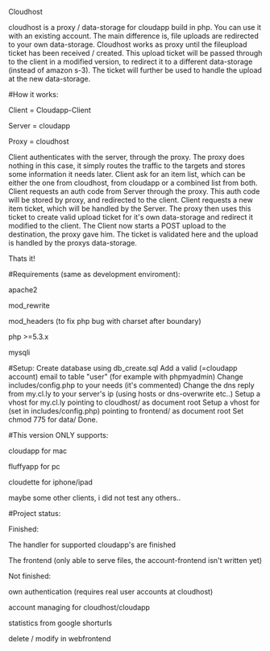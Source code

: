 Cloudhost

cloudhost is a proxy / data-storage for cloudapp build in php. You can use it with an existing account. The main difference is, file uploads are redirected to your own data-storage.
Cloudhost works as proxy until the fileupload ticket has been received / created. This upload ticket will be passed through to the client in a modified version, to redirect it to a different data-storage (instead of amazon s-3). The ticket will further be used to handle the upload at the new data-storage.

#How it works: 

  Client = Cloudapp-Client 
  
  Server = cloudapp 
  
  Proxy = cloudhost

Client authenticates with the server, through the proxy. The proxy does nothing in this case, it simply routes the traffic to the targets and stores some information it needs later.
Client ask for an item list, which can be either the one from cloudhost, from cloudapp or a combined list from both.
Client requests an auth code from Server through the proxy. This auth code will be stored by proxy, and redirected to the client.
Client requests a new item ticket, which will be handled by the Server. The proxy then uses this ticket to create valid upload ticket for it's own data-storage and redirect it modified to the client.
The Client now starts a POST upload to the destination, the proxy gave him. The ticket is validated here and the upload is handled by the proxys data-storage.

Thats it!

#Requirements (same as development enviroment):

apache2

  mod_rewrite
  
  mod_headers (to fix php bug with charset after boundary)
  
php >=5.3.x

mysqli

#Setup:
Create database using db_create.sql
Add a valid (=cloudapp account) email to table "user" (for example with phpmyadmin)
Change includes/config.php to your needs (it's commented)
Change the dns reply from my.cl.ly to your server's ip (using hosts or dns-overwrite etc..)
Setup a vhost for my.cl.ly pointing to cloudhost/ as document root
Setup a vhost for <fontend vhost> (set in includes/config.php) pointing to frontend/ as document root
Set chmod 775 for data/
Done.

#This version ONLY supports:

cloudapp for mac

fluffyapp for pc

cloudette for iphone/ipad

maybe some other clients, i did not test any others..

#Project status:

Finished:

  The handler for supported cloudapp's  are finished
  
  The frontend (only able to serve files, the account-frontend isn't written yet)
  

Not finished: 

  own authentication (requires real user accounts at cloudhost)
  
  account managing for cloudhost/cloudapp
  
  statistics from google shorturls
  
  delete / modify in webfrontend
  




